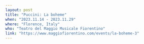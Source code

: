 ```yaml
---
layout: post
title: "Puccini: La boheme"
when: "2023.11.14 - 2023.11.29"
where: "Florence, Italy"
who: "Teatro del Maggio Musicale Fiorentino"
link: "https://www.maggiofiorentino.com/events/la-boheme-3"
---
```

